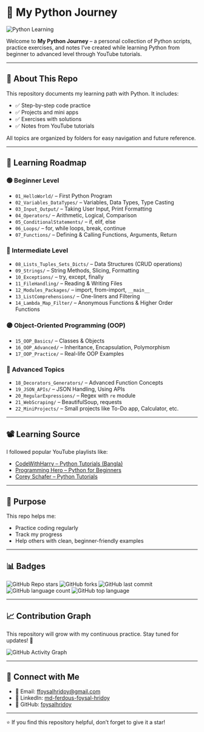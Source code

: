 # 🐍 My Python Journey

![Python Learning](https://media1.giphy.com/media/v1.Y2lkPTc5MGI3NjExbzMxa3lyancwdnM1am03dWhhZWhjaGM1Ymk0c21lbm1iNGNnM0NnMnEwNSZlcD12MV9pbnRlcm5hbF9naWZfYnlfaWQmY3Q9Zw/coxQHKASG60HrHtvkt/giphy.gif)

Welcome to **My Python Journey** – a personal collection of Python scripts, practice exercises, and notes I’ve created while learning Python from beginner to advanced level through YouTube tutorials.

---

## 📌 About This Repo

This repository documents my learning path with Python. It includes:
- ✅ Step-by-step code practice
- ✅ Projects and mini apps
- ✅ Exercises with solutions
- ✅ Notes from YouTube tutorials

All topics are organized by folders for easy navigation and future reference.

---

## 🧭 Learning Roadmap

### 🟢 Beginner Level
- `01_HelloWorld/` – First Python Program  
- `02_Variables_DataTypes/` – Variables, Data Types, Type Casting  
- `03_Input_Output/` – Taking User Input, Print Formatting  
- `04_Operators/` – Arithmetic, Logical, Comparison  
- `05_ConditionalStatements/` – if, elif, else  
- `06_Loops/` – for, while loops, break, continue  
- `07_Functions/` – Defining & Calling Functions, Arguments, Return

### 🔵 Intermediate Level
- `08_Lists_Tuples_Sets_Dicts/` – Data Structures (CRUD operations)  
- `09_Strings/` – String Methods, Slicing, Formatting  
- `10_Exceptions/` – try, except, finally  
- `11_FileHandling/` – Reading & Writing Files  
- `12_Modules_Packages/` – import, from-import, `__main__`  
- `13_ListComprehensions/` – One-liners and Filtering  
- `14_Lambda_Map_Filter/` – Anonymous Functions & Higher Order Functions  

### 🟣 Object-Oriented Programming (OOP)
- `15_OOP_Basics/` – Classes & Objects  
- `16_OOP_Advanced/` – Inheritance, Encapsulation, Polymorphism  
- `17_OOP_Practice/` – Real-life OOP Examples  

### 🔴 Advanced Topics
- `18_Decorators_Generators/` – Advanced Function Concepts  
- `19_JSON_APIs/` – JSON Handling, Using APIs  
- `20_RegularExpressions/` – Regex with `re` module  
- `21_WebScraping/` – BeautifulSoup, requests  
- `22_MiniProjects/` – Small projects like To-Do app, Calculator, etc.

---

## 📽️ Learning Source
I followed popular YouTube playlists like:
- [CodeWithHarry – Python Tutorials (Bangla)](https://www.youtube.com/playlist?list=PLu0W_9lII9ajLcqRcj4PoEihkukF_OTzA)
- [Programming Hero – Python for Beginners](https://www.youtube.com/c/ProgrammingHero)
- [Corey Schafer – Python Tutorials](https://www.youtube.com/c/Coreyms)

---

## 📌 Purpose

This repo helps me:
- Practice coding regularly
- Track my progress
- Help others with clean, beginner-friendly examples

---

## 📊 Badges

![GitHub Repo stars](https://img.shields.io/github/stars/foysalhridoy/My_Python_Journey?style=social)
![GitHub forks](https://img.shields.io/github/forks/foysalhridoy/My_Python_Journey?style=social)
![GitHub last commit](https://img.shields.io/github/last-commit/foysalhridoy/My_Python_Journey)
![GitHub language count](https://img.shields.io/github/languages/count/foysalhridoy/My_Python_Journey)
![GitHub top language](https://img.shields.io/github/languages/top/foysalhridoy/My_Python_Journey)

---

## 📈 Contribution Graph

This repository will grow with my continuous practice. Stay tuned for updates! 🌱  

![GitHub Activity Graph](https://github-readme-activity-graph.vercel.app/graph?username=foysalhridoy&theme=github-compact)

---

## 🤝 Connect with Me

* 📧 Email: [ffoysalhridoy@gmail.com](mailto:ffoysalhridoy@gmail.com)  
* 💼 LinkedIn: [md-ferdous-foysal-hridoy](https://www.linkedin.com/in/md-ferdous-foysal-hridoy-43758a319/)  
* 🐙 GitHub: [foysalhridoy](https://github.com/foysalhridoy)

---

⭐ If you find this repository helpful, don’t forget to give it a star!
